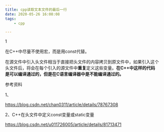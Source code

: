 ```yaml
---
title: cpp读取文本文件的最后一行
date: 2020-05-26 16:08:08
tags:
	- cpp

---
```


1

在C++中尽量不使用宏，而是用const代替。 

在源文件中引入头文件相当于直接把头文件的内容拷贝到原文件中，如果引入这个头文件后，将会在每个引入的源文件中**重复**定义这些变量。**在C++中这样的代码是可以编译通过的，但是在C语言编译器中是不能编译通过的。** 





参考资料

1、

https://blog.csdn.net/chan0311/article/details/78767308

2、C++在头文件中定义const变量或static变量

https://blog.csdn.net/u011726005/article/details/81713471